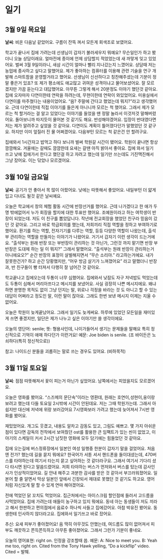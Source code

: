 # 일기

## 3월 9일 목요일
**날씨**: 비온 다음날 같았어요. 구름이 잔뜩 껴서 모든게 회색조로 보였어요.

학교가 끝나서 집에 가려는데 선생님이 갑자기 불러세우지 뭐예요? 무슨일인가 하고 봤더니 오늘 상담이래요. 얼마전에 종이에 언제 상담할지 적었었는데 새 까맣게 잊고 있었어요. 벌써 3월 9일이라니, 새삼 시간이 얼마나 빨리 지나갔는지 느꼈어요. 상담때 저는 농업에 종사하고 싶다고 말했어요. 제가 좋아하는 컴퓨터를 이용해 관련 기술을 연구 개발해 스마트팜을 운영할거라고 했어요. 선생님이 신선하다고 칭찬해주셨는데 기분이 정말 좋은거 있죠? 또 제가 평소에도 애교많고 귀여운 성격이냐고 물어보셨어요. 잘 모르겠지만 가끔 듣는다고 대답했어요. 아무튼 그렇게 해서 20분정도 이야기 했던것 같아요. 집에 오자마자 다연이한테 연락을 하려는데, 무현이한테 연락이 와있었어요. 미용실에서 다연이를 마주쳤다는 내용이었어요. “음? 주말에 간다고 했었는데 뭐지?”라고 생각했어요. 근데 다연이한테 직접 이야기를 들은게 아니니까 모르는 척 했어요. 그래서 제가 모르는 척 할거라는 걸 알고 있었다는 이야기를 들었을 땐 정말 놀라서 이것저것 말해버렸어요. 돌아보니까 따지듯이 물어본 것 같기도 해요. 반성해야겠어요. 입장이 반대였다면 저는 제가 알려주고 싶었을 것 같아요. 다연이도 계획이 틀어졌다던가 말했었던 것 같구요. 하지만 이미 엎질러 진 물 어쩌겠어요. 다음부턴 모르는 척 같은건 안 할려구요.

집에와서 1시간자고 밥먹고 하다 보니까 벌써 학원갈 시간이 됐어요. 학원이 끝나면 항상 깜깜해요. 겨울에는 갈때도 깜깜한데 요새는 갈땐 아직 밝아서 좋아요. 집에 와서 일기 쓰고 
낮에 집에가서 한다고 했던걸 하고 자려고 했는데 일기만 쓰는데도 기진맥진해서 그냥 잤어요.
이는 닦았나 모르겠어요.

## 3월 10일 금요일
**날씨**: 공기가 안 좋아서 목 많이 아팠어요. 낮에는 따뜻해서 좋았어요. 내일부턴 더 얇게 입고 다녀도 될것 같은 날씨예요.

오늘은 학교에서 창의 체험 활동 시간에 반장선거를 했어요. 근데 나가겠다고 한 애가 두명 밖에없어서 누가 회장을 할지에 대한 투표만 했어요. 조예원이라고 하는 여학생이 반장이 되었는데. 저도 이 친구를 뽑았답니다. 작년에 전교회장을 했었던 친구라 믿음이 갔던 것 같아요. 그리고 바로 학급회의를 했는데, 저희끼리 직접 역할을 정하고 부여하기로 했어요. 환기를 하는 역할, 전자기기를 다루는 역할, 등등 다양한 역할이 나왔는데, 출석부 관리하는 역할을 만들자는 이야기가 나왔어요. 거기서 갑자기 이런 생각이 드는거에요. “출석부는 원래 반장 또는 부반장이 관리하는 것 아닌가, 그런것 까지 맡기면 반장 부반장은 도대체 하는 일 이 뭐지?” 그래서 말했어요. “출석부는 원래 반장이 관리하는거 아니에요오?” 순간 반장의 표정이 살벌해지면서 “무슨 소리야.” 라고하는거에요. 내가 잘못한건가? 하고 순간 당황했지만, “어우 방금 살기가 느껴졌어요” 라고 말했더니 반장과, 반 친구들이 빵 터져서 다행히 잘 넘어간 것 같아요. 

학교끝나고 집에오는데 두통이 너무 심했어요. 집에와서 낮잠도 자구 저녁밥도 먹었는데도 두통이 심해서 머리아프다고 메시지를 보냈어요. 사실 굉장히 나쁜 메시지에요. 왜냐하면 분명한 목적도 없이 그냥 던지는 말, 위로나 걱정을 바라는 것 도 아니고 할 수 있는 대답이 어쩌라고 정도인 말, 이런 말이 잖아요. 그래도 한번 보낸 메시지 이제는 지울 수 없어요.

오늘은 학원이 늦게끝났어요. 그래서 일기도 늦게써요. 하루에 있었던 모든일을 재미있게 쓰면 좋겠지만, 일단은 제가 나누고 싶은 이야기만 쓸 생각이에요. 

오늘의 영단어: 
senile; 뜻: 형용사인데, 나이가들어서 생기는 문제들을 말해요 특히 정신적으로 기억이 애매 하다던가 이런거요! 
예문: Joe biden is senile. (조 바이든은 노쇠하다(특히 정신적으로))

참고: 나이드신 분들을 괴롭히는 말로 쓰는 경우도 있어요. (비하목적)

## 3월 11일 토요일
**날씨**: 점점 따뜻해져서 꽃이 피는거 아닌가 싶었어요. 남쪽에서는 피었을지도 모르겠어요.

오늘은 영화를 봤어요. “스즈메의 문단속”이라는 영환데, 원래는 호연이,성현이,웅이랑 보려고 했는데 다들 토요일 2시밖에 시간이 안된데요. 저는 그때 학원가는데. 그래서 아쉽지만 대신에 저녁에 위랑 보러갔어요 7시영화보러 가려고 했는데 늦어져서 7시반 영화를 봤어요.

 재밌었어요. 개그도 웃겼고, 내용도 알차고 감동도 있고, 그림도 예쁘고. 몇 가지 아쉬운 점이 있다면 감독의 전작에서 보여줬던 ost를 활용한 큰 임팩트가 있는 씬이 없었고, 이야기의 스케일이 커서 2시간 남짓한 영화에 모두 담기에는 힘들었던 것 같아요.

집에 오는길에 버스정류장에서 일본인 여성 일행중 한분이 갑자기 말을 걸었어요. 처음엔 전가? 했는데 길을 묻지 뭐에요? 한국어가 서툰 셔서 핸드폰을 들이대셨는데, 470버스를 타야하는데 여기서 타는지 묻고 싶어하는 것 같더라구요. 그래서 여기서 기다리 셨다 타시면 된다고 말씀드렸어요. 
저희 타야하는 버스가 먼저와서 버스를 탔는데 감사인사가 인상적이었어요. 길 안내 해주고 과분한 감사를 받은 것 같아서 부끄러워졌어요. 일본어 할 줄 알면서 막상 일본인 앞에서 긴장되서 제대로 못했던 것 같기도 하고요. 영어처럼 자신있게 말 할 수 있게 연마 해야겠어요.

전에 먹었던 닭 꼬치도 먹었어요. 집근처에서는 아이스크림 할인점에 들러서 고드름을 사먹었어요. 집에 가려는데 애들이 농구하고 있지 뭐에요. 동네 아는 동생들이 저도 끼라고 해서 한판하고 편의점에서 음료수 하나씩 사들고 집에갔어요. 아참 박유진 봤어요. 동생한테 인사하지 않더라고요. 집에와서 일기쓰고 바로 잤어요.

추신: 요새 피부가 좋아졌어요! 음 딱히 아무것도 안했는데, 여드름도 많이 없어져서 피부도 깨끗하고 쫀득쫀득하고 아무튼 좋아졌어요. 그래서 그런가 기분이 좋네요. 

오늘의 영어표현: right on. 인정을 강조할때 씀. 
예문:  A: Nice  to meet you. 
       B: Yeah me too, right on.  Cited from the Tony Hawk yelling, “Do a kickflip” video.
Cited = 발췌.


